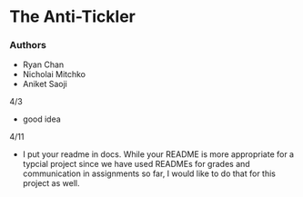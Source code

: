# The  Anti-Tickler

### Authors

* Ryan Chan
* Nicholai Mitchko
* Aniket Saoji

4/3 
- good idea

4/11 
- I put your readme in docs.  While your README is more appropriate for a typcial project
since we have used READMEs for grades and communication in assignments so far, I would
like to do that for this project as well.  